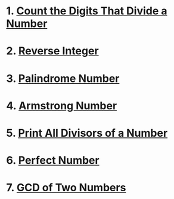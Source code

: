 # 1. [Count the Digits That Divide a Number](./LeetCode_2520/ReadMe.md)
# 2. [Reverse Integer](./LeetCode_7/README.md)
# 3. [Palindrome Number](/LeetCode_09/Solution.md)
# 4. [Armstrong Number](/Armstrong_Number_Check/Solution.md)
# 5. [Print All Divisors of a Number](/CodeStudio_Print_All_Divisors/Solution.md)
# 6. [Perfect Number](/LeetCode_507/Solution.md)
# 7. [GCD of Two Numbers](/Gcd/Solution.md)